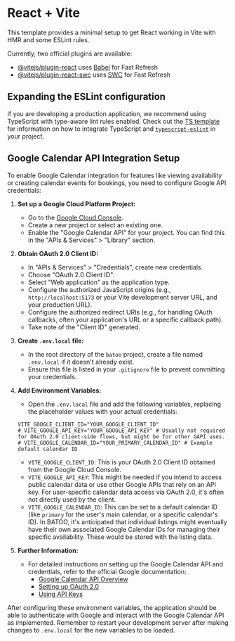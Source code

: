 # React + Vite

This template provides a minimal setup to get React working in Vite with HMR and some ESLint rules.

Currently, two official plugins are available:

- [@vitejs/plugin-react](https://github.com/vitejs/vite-plugin-react/blob/main/packages/plugin-react) uses [Babel](https://babeljs.io/) for Fast Refresh
- [@vitejs/plugin-react-swc](https://github.com/vitejs/vite-plugin-react/blob/main/packages/plugin-react-swc) uses [SWC](https://swc.rs/) for Fast Refresh

## Expanding the ESLint configuration

If you are developing a production application, we recommend using TypeScript with type-aware lint rules enabled. Check out the [TS template](https://github.com/vitejs/vite/tree/main/packages/create-vite/template-react-ts) for information on how to integrate TypeScript and [`typescript-eslint`](https://typescript-eslint.io) in your project.

## Google Calendar API Integration Setup

To enable Google Calendar integration for features like viewing availability or creating calendar events for bookings, you need to configure Google API credentials:

1.  **Set up a Google Cloud Platform Project:**
    *   Go to the [Google Cloud Console](https://console.cloud.google.com/).
    *   Create a new project or select an existing one.
    *   Enable the "Google Calendar API" for your project. You can find this in the "APIs & Services" > "Library" section.

2.  **Obtain OAuth 2.0 Client ID:**
    *   In "APIs & Services" > "Credentials", create new credentials.
    *   Choose "OAuth 2.0 Client ID".
    *   Select "Web application" as the application type.
    *   Configure the authorized JavaScript origins (e.g., `http://localhost:5173` or your Vite development server URL, and your production URL).
    *   Configure the authorized redirect URIs (e.g., for handling OAuth callbacks, often your application's URL or a specific callback path).
    *   Take note of the "Client ID" generated.

3.  **Create `.env.local` file:**
    *   In the root directory of the `batoo` project, create a file named `.env.local` if it doesn't already exist.
    *   Ensure this file is listed in your `.gitignore` file to prevent committing your credentials.

4.  **Add Environment Variables:**
    *   Open the `.env.local` file and add the following variables, replacing the placeholder values with your actual credentials:

    ```env
    VITE_GOOGLE_CLIENT_ID="YOUR_GOOGLE_CLIENT_ID"
    # VITE_GOOGLE_API_KEY="YOUR_GOOGLE_API_KEY" # Usually not required for OAuth 2.0 client-side flows, but might be for other GAPI uses.
    # VITE_GOOGLE_CALENDAR_ID="YOUR_PRIMARY_CALENDAR_ID" # Example default calendar ID
    ```

    *   `VITE_GOOGLE_CLIENT_ID`: This is your OAuth 2.0 Client ID obtained from the Google Cloud Console.
    *   `VITE_GOOGLE_API_KEY`: This might be needed if you intend to access public calendar data or use other Google APIs that rely on an API key. For user-specific calendar data access via OAuth 2.0, it's often not directly used by the client.
    *   `VITE_GOOGLE_CALENDAR_ID`: This can be set to a default calendar ID (like `primary` for the user's main calendar, or a specific calendar's ID). In BATOO, it's anticipated that individual listings might eventually have their own associated Google Calendar IDs for managing their specific availability. These would be stored with the listing data.

5.  **Further Information:**
    *   For detailed instructions on setting up the Google Calendar API and credentials, refer to the official Google documentation:
        *   [Google Calendar API Overview](https://developers.google.com/calendar/api/guides/overview)
        *   [Setting up OAuth 2.0](https://support.google.com/cloud/answer/6158849)
        *   [Using API Keys](https://cloud.google.com/docs/authentication/api-keys)

After configuring these environment variables, the application should be able to authenticate with Google and interact with the Google Calendar API as implemented. Remember to restart your development server after making changes to `.env.local` for the new variables to be loaded.

